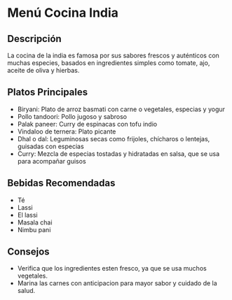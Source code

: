 # Menú Cocina India

## Descripción
La cocina de la india es famosa por sus sabores frescos y auténticos con muchas especies, basados en ingredientes simples como tomate, ajo, aceite de oliva y hierbas.

## Platos Principales
- Biryani: Plato de arroz basmati con carne o vegetales, especias y yogur 
- Pollo tandoori: Pollo jugoso y sabroso 
- Palak paneer: Curry de espinacas con tofu indio 
- Vindaloo de ternera: Plato picante 
- Dhal o dal: Leguminosas secas como frijoles, chícharos o lentejas, guisadas con especias 
- Curry: Mezcla de especias tostadas y hidratadas en salsa, que se usa para acompañar guisos 

## Bebidas Recomendadas
- Té
- Lassi
- El lassi
- Masala chai
- Nimbu pani

## Consejos
- Verifica que los ingredientes esten fresco, ya que se usa muchos vegetales.
- Marina las carnes con anticipacion para mayor sabor y cuidado de la salud.